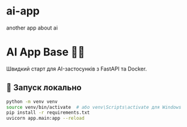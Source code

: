 # ai-app
another app about ai

# AI App Base 🧠🚀
Швидкий старт для AI-застосунків з FastAPI та Docker.

## 📌 Запуск локально
```bash
python -m venv venv
source venv/bin/activate  # або venv\Scripts\activate для Windows
pip install -r requirements.txt
uvicorn app.main:app --reload
```
